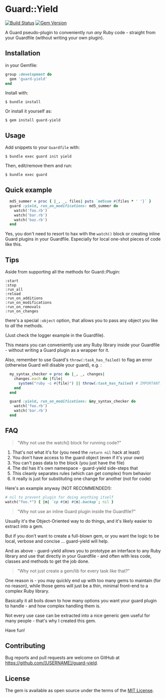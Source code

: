 # Guard::Yield

[![Build Status](https://travis-ci.org/guard/guard-yield.png?branch=master)](https://travis-ci.org/guard/guard-yield)
[![Gem Version](http://img.shields.io/gem/v/guard-yield.svg)](http://badge.fury.io/rb/guard-yield)


A Guard pseudo-plugin to conveniently run *any* Ruby code - straight from your
Guardfile (without writing your own plugin).

## Installation

in your Gemfile:

```ruby
group :development do
  gem 'guard-yield'
end
```

Install with:

    $ bundle install

Or install it yourself as:

    $ gem install guard-yield


## Usage

Add snippets to your `Guardfile` with:

    $ bundle exec guard init yield

Then, edit/remove them and run:

    $ bundle exec guard

## Quick example

```ruby
  md5_summer = proc { |_, _, files| puts `md5sum #{files * ' '}` }
  guard :yield, run_on_modifications: md5_summer do
    watch('foo.rb')
    watch('bar.rb')
    watch('baz.rb')
  end
```

Yes, you don't need to resort to hax with the `watch()` block or creating
inline Guard plugins in your Guardfile. Especially for local one-shot pieces of
code like this.

## Tips

Aside from supporting all the methods for Guard::Plugin:

```
:start
:stop
:run_all
:reload
:run_on_additions
:run_on_modifications
:run_on_removals
:run_on_changes
```

there's a special `:object` option, that allows you to pass any object you like
to *all* the methods.

(Just check the logger example in the Guardfile).

This means you can conveniently use any Ruby library inside your Guardfile -
without writing a Guard plugin as a wrapper for it.

Also, remember to use Guard's `throw(:task_has_failed)` to flag an error
(otherwise Guard will disable your guard), e.g. :

```ruby
  my_syntax_checker = proc do |_, _, changes|
    changes.each do |file|
      system("ruby -c #{file}") || throw(:task_has_failed) # IMPORTANT!
    end
  end

  guard :yield, run_on_modifications: &my_syntax_checker do
    watch('foo.rb')
    watch('bar.rb')
  end
```


## FAQ

> "Why not use the watch() block for running code?"

1. That's not what it's for (you need the `return nil` hack at least)
2. You don't have access to the guard object (even if it's your own)
3. You can't pass data to the block (you just have the file)
4. The dsl has it's own namespace - guard-yield side-steps that
5. This cleanly separates rules (which can get complex) from behavior
6. It really is just for substituting one change for another (not for code)

Here's an example anyway (NOT RECOMMENDED!):

```ruby
# nil to prevent plugin for doing anything itself
watch("foo.*") { |m| `cp #{m} #{m}.backup`; nil }
```

> "Why not use an inline Guard plugin inside the Guardfile?"

Usually it's the Object-Oriented way to do things, and it's likely easier to
extract into a gem.

But if you don't want to create a full-blown gem, or you want the logic to be
local, verbose and concise ... guard-yield will help.

And as above - guard-yield allows you to prototype an interface to any Ruby
library and use that directly in your Guardfile - and often with less code,
classes and methods to get the job done.

> "Why not just create a gem/lib for every task like that?"

One reason is - you may quickly end up with too many gems to maintain (for no
reason), while those gems will just be a thin, minimal front-end to a complex
Ruby library.

Basically it all boils down to how many options you want your guard plugin to
handle - and how complex handling them is.

Not every use case can be extracted into a nice generic gem useful for many
people - that's why I created this gem.

Have fun!


## Contributing

Bug reports and pull requests are welcome on GitHub at https://github.com/[USERNAME]/guard-yield.


## License

The gem is available as open source under the terms of the [MIT License](http://opensource.org/licenses/MIT).

